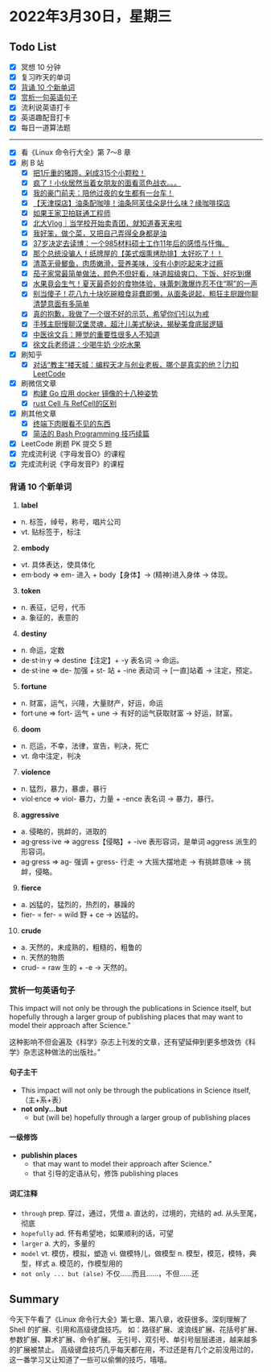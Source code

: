 # 2022年3月30日，星期三
## Todo List

- [x] 冥想 10 分钟
- [x] 复习昨天的单词
- [x] [背诵 10 个新单词](#背诵-10-个新单词)
- [x] [赏析一句英语句子](#赏析一句英语句子)
- [x] 流利说英语打卡
- [x] 英语趣配音打卡
- [x] 每日一道算法题
--------
- [x] 看《Linux 命令行大全》第 7～8 章
- [x] 刷 B 站
  - [x] [把1斤重的猪蹄，剁成315个小颗粒！](https://b23.tv/m5JhKCm)
  - [x] [疯了！小伙居然当着女朋友的面看蓝色战衣。。。](https://b23.tv/wC97LMn)
  - [x] [我的豪门前夫：陪他过夜的女生都有一台车！](https://b23.tv/Baxmrq3)
  - [x] [【天津探店】油条配咖啡！油条阿芙佳朵是什么味？缘咖啡探店](https://b23.tv/UYi8cCh)
  - [x] [如果王家卫拍联通工程师](https://b23.tv/JeiEddN)
  - [x] [北大Vlog｜当学校开始卖青团，就知道春天来啦](https://b23.tv/T9DNFGQ)
  - [x] [我好笨，做个菜，又把自己弄得全身都是油](https://b23.tv/TCGebNt)
  - [x] [37岁决定去读博：一个985材料硕士工作11年后的感悟与忏悔。](https://b23.tv/QC6eCrS)
  - [x] [那个总统没骗人！纸牌屋的【美式烟熏烤肋排】太好吃了！！](https://b23.tv/X9nvZEI)
  - [x] [清蒸无骨鲫鱼，肉质嫩滑，营养美味，没有小刺吃起来才过瘾](https://b23.tv/DaFP9PQ)
  - [x] [茄子家常最简单做法，颜色不但好看，味道超级爽口、下饭、好吃到爆](https://b23.tv/TiINA1R)
  - [x] [水果竟会生气！夏天最奇妙的食物体验，味蕾刺激爆炸忍不住“啊”的一声](https://b23.tv/fcoymwK)
  - [x] [别当傻子！花八九十块吃碗粮食非蠢即懒，从面条说起，粗狂主厨跟你聊清楚意面有多简单](https://b23.tv/L9DAfsI)
  - [x] [真的抱歉，我做了一个很不好的示范，希望你们引以为戒](https://b23.tv/Sgrm75f)
  - [x] [手残主厨慢聊汉堡灵魂，超汁儿美式秘诀，揭秘美食底层逻辑](https://b23.tv/hzE480M)
  - [x] [中医徐文兵：睡觉的重要性很多人不知道](https://b23.tv/dwHNKIr)
  - [x] [徐文兵老师讲：少喝牛奶 少吃水果](https://b23.tv/zoEMKbj)
- [x] 刷知乎
  - [x] [对话“教主”楼天城：编程天才与创业老板，哪个是真实的他？|力扣 LeetCode](https://www.zhihu.com/zvideo/1420776042944008193)
- [x] 刷微信文章
  - [x] [构建 Go 应用 docker 镜像的十八种姿势](https://mp.weixin.qq.com/s/cOsoCD1_XhG4QpcRVtWgYg)
  - [x] [rust Cell 与 RefCell的区别](https://mp.weixin.qq.com/s/PAKcYGmE6yIJS-mEuMlz0Q)
- [x] 刷其他文章
  - [x] [终端下肉眼看不见的东西](https://kodango.com/hidden-text-in-terminal)
  - [x] [简洁的 Bash Programming 技巧续篇](https://kodango.com/simple-bash-programming-skills-2)
- [x] LeetCode 刷题 PK 提交 5 题
- [x] 完成流利说《字母发音O》的课程
- [x] 完成流利说《字母发音P》的课程

### 背诵 10 个新单词

1. **label**
  - n. 标签，绰号，称号，唱片公司
  - vt. 贴标签于，标注

2. **embody**
  - vt. 具体表达，使具体化
  - em·body => em- 进入 + body【身体】→ (精神)进入身体 → 体现。

3. **token**
  - n. 表征，记号，代币
  - a. 象征的，表意的

4. **destiny**
  - n. 命运，定数
  - de·st·in·y => destine【注定】+ -y 表名词 → 命运。
  - de·st·ine => de- 加强 + st- 站 + -ine 表动词 → [一直]站着 → 注定，预定。

5. **fortune**
  - n. 财富，运气，兴隆，大量财产，好运，命运
  - fort·une => fort- 运气 + une → 有好的运气获取财富 → 好运，财富。

6. **doom**
  - n. 厄运，不幸，法律，宣告，判决，死亡
  - vt. 命中注定，判决

7. **violence**
  - n. 猛烈，暴力，暴虐，暴行
  - viol·ence => viol- 暴力，力量 + -ence 表名词 → 暴力，暴行。

8. **aggressive**
  - a. 侵略的，挑衅的，进取的
  - ag·gress·ive => aggress【侵略】+ -ive 表形容词，是单词 aggress 派生的形容词。
  - ag·gress => ag- 强调 + gress- 行走 → 大摇大摆地走 → 有挑衅意味 → 挑衅，侵略。

9. **fierce**
  - a. 凶猛的，猛烈的，热烈的，暴躁的
  - fier- = fer- = wild 野 + ce → 凶猛的。

10. **crude**
  - a. 天然的，未成熟的，粗糙的，粗鲁的
  - n. 天然的物质
  - crud- = raw 生的 + -e → 天然的。


### 赏析一句英语句子

This impact will not only be through the publications in Science itself, but hopefully through a larger group of publishing places that may want to model their approach after Science."

这种影响不但会遍及《科学》杂志上刊发的文章，还有望延伸到更多想效仿《科学》杂志这种做法的出版社。”

#### 句子主干

- This impact will not only be through the publications in Science itself, （主+系+表）
- **not only...but**
  - but (will be) hopefully through a larger group of publishing places

#### 一级修饰

- **publishin places**
  - that may want to model their approach after Science."
  - that 引导的定语从句，修饰 publishing places

#### 词汇注释

- `through` prep. 穿过，通过，凭借 a. 直达的，过境的，完结的 ad. 从头至尾，彻底
- `hopefully` ad. 怀有希望地，如果顺利的话，可望
- `larger` a. 大的，多量的
- `model` vt. 模仿，模拟，塑造 vi. 做模特儿，做模型 n. 模型，模范，模特，典型，样式 a. 模范的，作模型用的
- `not only ... but (alse)` 不仅……而且……，不但……还

## Summary

今天下午看了《Linux 命令行大全》第七章、第八章，收获很多。深刻理解了 Shell 的扩展、引用和高级键盘技巧。
如：路径扩展、波浪线扩展、花括号扩展、参数扩展、算术扩展、命令扩展。
无引号、双引号、单引号层层递进，越来越多的扩展被禁止。
高级键盘技巧几乎每天都在用，不过还是有几个之前没用过的，这一番学习又让知道了一些可以偷懒的技巧，嘻嘻。
